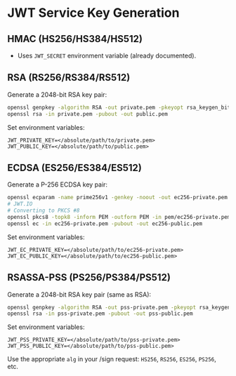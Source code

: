 # JWT Service Key Generation

## HMAC (HS256/HS384/HS512)
- Uses `JWT_SECRET` environment variable (already documented).

## RSA (RS256/RS384/RS512)
Generate a 2048-bit RSA key pair:
```sh
openssl genpkey -algorithm RSA -out private.pem -pkeyopt rsa_keygen_bits:2048
openssl rsa -in private.pem -pubout -out public.pem
```
Set environment variables:
```
JWT_PRIVATE_KEY=</absolute/path/to/private.pem>
JWT_PUBLIC_KEY=</absolute/path/to/public.pem>
```

## ECDSA (ES256/ES384/ES512)
Generate a P-256 ECDSA key pair:
```sh
openssl ecparam -name prime256v1 -genkey -noout -out ec256-private.pem
# JWT.IO
# Converting to PKCS #8
openssl pkcs8 -topk8 -inform PEM -outform PEM -in pem/ec256-private.pem -out pem/ec256-private-pk8.pem -nocrypt
openssl ec -in ec256-private.pem -pubout -out ec256-public.pem
```
Set environment variables:
```
JWT_EC_PRIVATE_KEY=</absolute/path/to/ec256-private.pem>
JWT_EC_PUBLIC_KEY=</absolute/path/to/ec256-public.pem>
```

## RSASSA-PSS (PS256/PS384/PS512)
Generate a 2048-bit RSA key pair (same as RSA):
```sh
openssl genpkey -algorithm RSA -out pss-private.pem -pkeyopt rsa_keygen_bits:2048
openssl rsa -in pss-private.pem -pubout -out pss-public.pem
```
Set environment variables:
```
JWT_PSS_PRIVATE_KEY=</absolute/path/to/pss-private.pem>
JWT_PSS_PUBLIC_KEY=</absolute/path/to/pss-public.pem>
```

Use the appropriate `alg` in your /sign request: `HS256`, `RS256`, `ES256`, `PS256`, etc. 